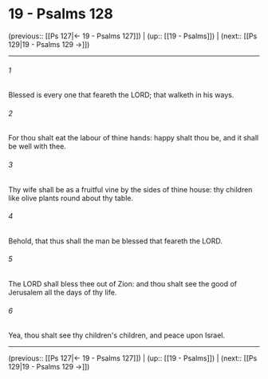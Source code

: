 # 19 - Psalms 128

(previous:: [[Ps 127|← 19 - Psalms 127]]) | (up:: [[19 - Psalms]]) | (next:: [[Ps 129|19 - Psalms 129 →]])

***


###### 1 
Blessed is every one that feareth the LORD; that walketh in his ways. 

###### 2 
For thou shalt eat the labour of thine hands: happy shalt thou be, and it shall be well with thee. 

###### 3 
Thy wife shall be as a fruitful vine by the sides of thine house: thy children like olive plants round about thy table. 

###### 4 
Behold, that thus shall the man be blessed that feareth the LORD. 

###### 5 
The LORD shall bless thee out of Zion: and thou shalt see the good of Jerusalem all the days of thy life. 

###### 6 
Yea, thou shalt see thy children's children, and peace upon Israel.

***

(previous:: [[Ps 127|← 19 - Psalms 127]]) | (up:: [[19 - Psalms]]) | (next:: [[Ps 129|19 - Psalms 129 →]])
